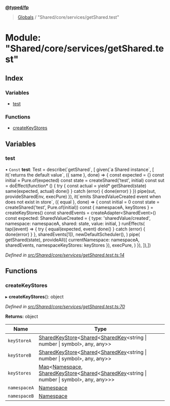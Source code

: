 **[@typed/fp](../README.md)**

> [Globals](../globals.md) / "Shared/core/services/getShared.test"

# Module: "Shared/core/services/getShared.test"

## Index

### Variables

* [test](_shared_core_services_getshared_test_.md#test)

### Functions

* [createKeyStores](_shared_core_services_getshared_test_.md#createkeystores)

## Variables

### test

• `Const` **test**: Test = describe(\`getShared\`, [ given(\`a Shared instance\`, [ it(\`returns the default value\`, ({ same }, done) => { const expected = {} const initial = Pure.of(expected) const state = createShared('test', initial) const sut = doEffect(function* () { try { const actual = yield* getShared(state) same(expected, actual) done() } catch (error) { done(error) } }) pipe(sut, provideSharedEnv, execPure) }), it(\`emits SharedValueCreated event when does not exist in store\`, ({ equal }, done) => { const initial = 0 const state = createShared('test', Pure.of(initial)) const { namespaceA, keyStores } = createKeyStores() const sharedEvents = createAdapter\<SharedEvent>() const expected: SharedValueCreated = { type: 'sharedValue/created', namespace: namespaceA, shared: state, value: initial, } runEffects( tap((event) => { try { equal(expected, event) done() } catch (error) { done(error) } }, sharedEvents[1]), newDefaultScheduler(), ) pipe( getShared(state), provideAll({ currentNamespace: namespaceA, sharedEvents, namespaceKeyStores: keyStores }), execPure, ) }), ]),])

*Defined in [src/Shared/core/services/getShared.test.ts:14](https://github.com/TylorS/typed-fp/blob/41076ce/src/Shared/core/services/getShared.test.ts#L14)*

## Functions

### createKeyStores

▸ **createKeyStores**(): object

*Defined in [src/Shared/core/services/getShared.test.ts:70](https://github.com/TylorS/typed-fp/blob/41076ce/src/Shared/core/services/getShared.test.ts#L70)*

**Returns:** object

Name | Type |
------ | ------ |
`keyStoreA` | [SharedKeyStore](../interfaces/_shared_core_model_sharedkeystore_.sharedkeystore.md)\<[Shared](_shared_core_model_shared_.shared.md)\<[SharedKey](_shared_core_model_sharedkey_.sharedkey.md)\<string \| number \| symbol>, any, any>> |
`keyStoreB` | [SharedKeyStore](../interfaces/_shared_core_model_sharedkeystore_.sharedkeystore.md)\<[Shared](_shared_core_model_shared_.shared.md)\<[SharedKey](_shared_core_model_sharedkey_.sharedkey.md)\<string \| number \| symbol>, any, any>> |
`keyStores` | [Map](../interfaces/_shared_core_model_sharedkeystore_.sharedkeystore.md#map)\<[Namespace](_shared_core_model_namespace_.namespace.md), [SharedKeyStore](../interfaces/_shared_core_model_sharedkeystore_.sharedkeystore.md)\<[Shared](_shared_core_model_shared_.shared.md)\<[SharedKey](_shared_core_model_sharedkey_.sharedkey.md)\<string \| number \| symbol>, any, any>>> |
`namespaceA` | [Namespace](_shared_core_model_namespace_.namespace.md) |
`namespaceB` | [Namespace](_shared_core_model_namespace_.namespace.md) |
